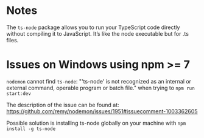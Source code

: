 # Notes

The `ts-node` package allows you to run your TypeScript code directly without compiling it to JavaScript. It’s like the node executable but for .ts files.

# Issues on Windows using npm >= 7

`nodemon` cannot find `ts-node`: "'ts-node' is not recognized as an internal or external command,
operable program or batch file." when trying to `npm run start:dev`

The description of the issue can be found at: https://github.com/remy/nodemon/issues/1951#issuecomment-1003362605

Possible solution is installing ts-node globally on your machine with `npm install -g ts-node`
